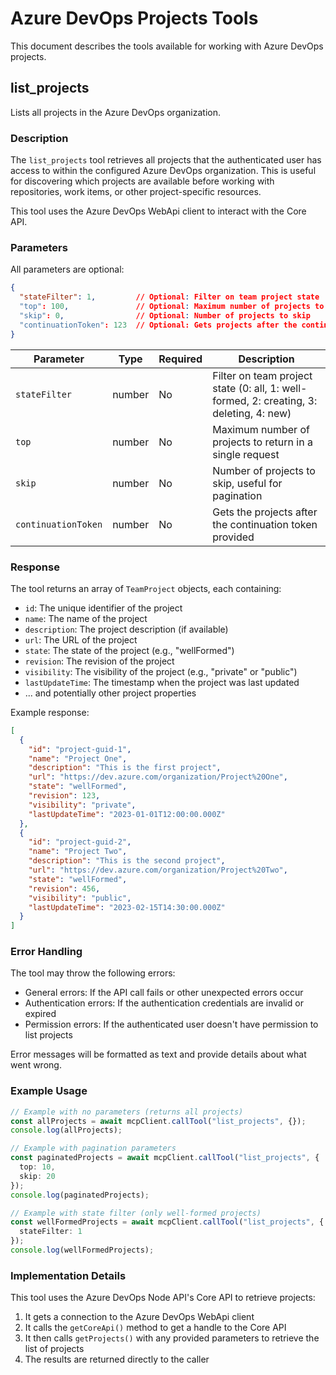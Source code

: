 # Azure DevOps Projects Tools

This document describes the tools available for working with Azure DevOps projects.

## list_projects

Lists all projects in the Azure DevOps organization.

### Description

The `list_projects` tool retrieves all projects that the authenticated user has access to within the configured Azure DevOps organization. This is useful for discovering which projects are available before working with repositories, work items, or other project-specific resources.

This tool uses the Azure DevOps WebApi client to interact with the Core API.

### Parameters

All parameters are optional:

```json
{
  "stateFilter": 1,         // Optional: Filter on team project state
  "top": 100,               // Optional: Maximum number of projects to return
  "skip": 0,                // Optional: Number of projects to skip
  "continuationToken": 123  // Optional: Gets projects after the continuation token provided
}
```

| Parameter | Type | Required | Description |
|-----------|------|----------|-------------|
| `stateFilter` | number | No | Filter on team project state (0: all, 1: well-formed, 2: creating, 3: deleting, 4: new) |
| `top` | number | No | Maximum number of projects to return in a single request |
| `skip` | number | No | Number of projects to skip, useful for pagination |
| `continuationToken` | number | No | Gets the projects after the continuation token provided |

### Response

The tool returns an array of `TeamProject` objects, each containing:

- `id`: The unique identifier of the project
- `name`: The name of the project
- `description`: The project description (if available)
- `url`: The URL of the project
- `state`: The state of the project (e.g., "wellFormed")
- `revision`: The revision of the project
- `visibility`: The visibility of the project (e.g., "private" or "public")
- `lastUpdateTime`: The timestamp when the project was last updated
- ... and potentially other project properties

Example response:

```json
[
  {
    "id": "project-guid-1",
    "name": "Project One",
    "description": "This is the first project",
    "url": "https://dev.azure.com/organization/Project%20One",
    "state": "wellFormed",
    "revision": 123,
    "visibility": "private",
    "lastUpdateTime": "2023-01-01T12:00:00.000Z"
  },
  {
    "id": "project-guid-2",
    "name": "Project Two",
    "description": "This is the second project",
    "url": "https://dev.azure.com/organization/Project%20Two",
    "state": "wellFormed",
    "revision": 456,
    "visibility": "public",
    "lastUpdateTime": "2023-02-15T14:30:00.000Z"
  }
]
```

### Error Handling

The tool may throw the following errors:

- General errors: If the API call fails or other unexpected errors occur
- Authentication errors: If the authentication credentials are invalid or expired
- Permission errors: If the authenticated user doesn't have permission to list projects

Error messages will be formatted as text and provide details about what went wrong.

### Example Usage

```typescript
// Example with no parameters (returns all projects)
const allProjects = await mcpClient.callTool("list_projects", {});
console.log(allProjects);

// Example with pagination parameters
const paginatedProjects = await mcpClient.callTool("list_projects", {
  top: 10,
  skip: 20
});
console.log(paginatedProjects);

// Example with state filter (only well-formed projects)
const wellFormedProjects = await mcpClient.callTool("list_projects", {
  stateFilter: 1
});
console.log(wellFormedProjects);
```

### Implementation Details

This tool uses the Azure DevOps Node API's Core API to retrieve projects:

1. It gets a connection to the Azure DevOps WebApi client
2. It calls the `getCoreApi()` method to get a handle to the Core API
3. It then calls `getProjects()` with any provided parameters to retrieve the list of projects
4. The results are returned directly to the caller 